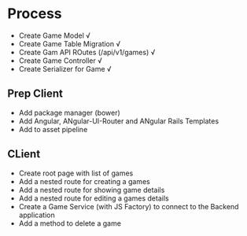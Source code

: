 # Process

- Create Game Model √
- Create Game Table Migration √
- Create Gam API ROutes (/api/v1/games) √
- Create Game Controller √
- Create Serializer for Game √

## Prep Client

- Add package manager (bower)
- Add Angular, ANgular-UI-Router and ANgular Rails Templates
- Add to asset pipeline

## CLient
- Create root page with list of games
- Add a nested route for creating a games
- Add a nested route for showing game details
- Add a nested route for editing a games details
- Create a Game Service (with JS Factory) to connect to the Backend application
- Add a method to delete a game
